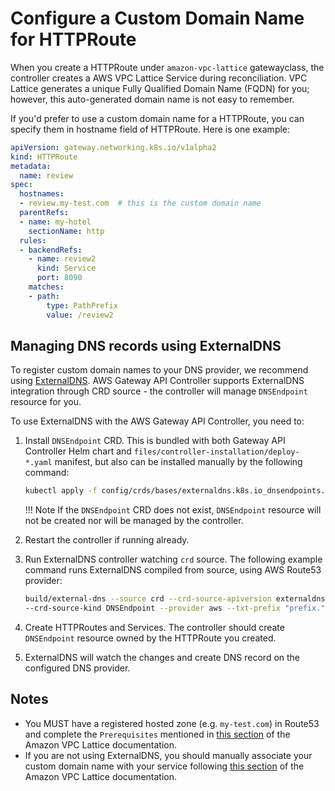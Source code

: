 # Configure a Custom Domain Name for HTTPRoute

When you create a HTTPRoute under `amazon-vpc-lattice` gatewayclass, the controller creates a AWS VPC Lattice Service during reconciliation.
VPC Lattice generates a unique Fully Qualified Domain Name (FQDN) for you; however, this auto-generated domain name is not easy to remember.

If you'd prefer to use a custom domain name for a HTTPRoute, you can specify them in hostname field of HTTPRoute. Here is one example:

```yaml title="custom-domain-route.yaml" hl_lines="7"
apiVersion: gateway.networking.k8s.io/v1alpha2
kind: HTTPRoute
metadata:
  name: review
spec:
  hostnames:
  - review.my-test.com  # this is the custom domain name
  parentRefs:
  - name: my-hotel
    sectionName: http
  rules:    
  - backendRefs:
    - name: review2
      kind: Service
      port: 8090
    matches:
    - path:
        type: PathPrefix
        value: /review2

```


## Managing DNS records using ExternalDNS

To register custom domain names to your DNS provider, we recommend using [ExternalDNS](https://github.com/kubernetes-sigs/external-dns).
AWS Gateway API Controller supports ExternalDNS integration through CRD source - the controller will manage `DNSEndpoint` resource for you. 

To use ExternalDNS with the AWS Gateway API Controller, you need to:

1. Install `DNSEndpoint` CRD. This is bundled with both Gateway API Controller Helm chart and `files/controller-installation/deploy-*.yaml` manifest, but also can be installed manually by the following command:
   ```sh
   kubectl apply -f config/crds/bases/externaldns.k8s.io_dnsendpoints.yaml
   ```

    !!! Note
        If the `DNSEndpoint` CRD does not exist, `DNSEndpoint` resource will not be created nor will be managed by the controller.

1. Restart the controller if running already.
1. Run ExternalDNS controller watching `crd` source. 
   The following example command runs ExternalDNS compiled from source, using AWS Route53 provider:
   ```sh
   build/external-dns --source crd --crd-source-apiversion externaldns.k8s.io/v1alpha1 \
   --crd-source-kind DNSEndpoint --provider aws --txt-prefix "prefix."
   ```
1. Create HTTPRoutes and Services. The controller should create `DNSEndpoint` resource owned by the HTTPRoute you created.
1. ExternalDNS will watch the changes and create DNS record on the configured DNS provider.

## Notes

* You MUST have a registered hosted zone (e.g. `my-test.com`) in Route53 and complete the `Prerequisites` mentioned in [this section](https://docs.aws.amazon.com/vpc-lattice/latest/ug/service-custom-domain-name.html) of the Amazon VPC Lattice documentation.
* If you are not using ExternalDNS, you should manually associate your custom domain name with your service following [this section](https://docs.aws.amazon.com/vpc-lattice/latest/ug/service-custom-domain-name.html#dns-associate-custom) of the Amazon VPC Lattice documentation.

